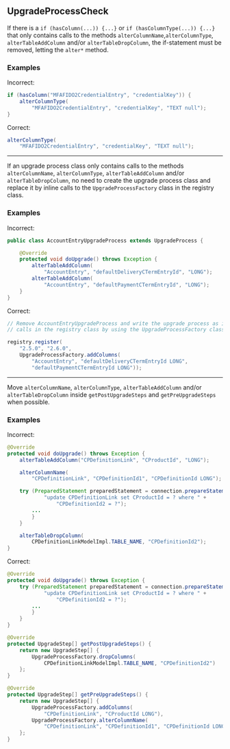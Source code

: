 ## UpgradeProcessCheck

If there is a `if (hasColumn(...)) {...}` or `if (hasColumnType(...)) {...}`
that only contains calls to the methods `alterColumnName`,`alterColumnType`,
`alterTableAddColumn` and/or `alterTableDropColumn`, the if-statement must be
removed, letting the `alter*` method.

### Examples

Incorrect:

```java
if (hasColumn("MFAFIDO2CredentialEntry", "credentialKey")) {
	alterColumnType(
		"MFAFIDO2CredentialEntry", "credentialKey", "TEXT null");
}
```

Correct:

```java
alterColumnType(
	"MFAFIDO2CredentialEntry", "credentialKey", "TEXT null");
```

---

If an upgrade process class only contains calls to the methods
`alterColumnName`, `alterColumnType`, `alterTableAddColumn` and/or
`alterTableDropColumn`, no need to create the upgrade process class and replace
it by inline calls to the `UpgradeProcessFactory` class in the registry class.

### Examples

Incorrect:

```java
public class AccountEntryUpgradeProcess extends UpgradeProcess {

	@Override
	protected void doUpgrade() throws Exception {
		alterTableAddColumn(
			"AccountEntry", "defaultDeliveryCTermEntryId", "LONG");
		alterTableAddColumn(
			"AccountEntry", "defaultPaymentCTermEntryId", "LONG");
	}
}
```

Correct:

```java
// Remove AccountEntryUpgradeProcess and write the upgrade process as inline
// calls in the registry class by using the UpgradeProcessFactory class

registry.register(
	"2.5.0", "2.6.0",
	UpgradeProcessFactory.addColumns(
		"AccountEntry", "defaultDeliveryCTermEntryId LONG",
		"defaultPaymentCTermEntryId LONG"));
```

---

Move `alterColumnName`, `alterColumnType`, `alterTableAddColumn` and/or
`alterTableDropColumn` inside `getPostUpgradeSteps` and `getPreUpgradeSteps`
when possible.

### Examples

Incorrect:

```java
@Override
protected void doUpgrade() throws Exception {
	alterTableAddColumn("CPDefinitionLink", "CProductId", "LONG");

	alterColumnName(
		"CPDefinitionLink", "CPDefinitionId1", "CPDefinitionId LONG");

	try (PreparedStatement preparedStatement = connection.prepareStatement(
			"update CPDefinitionLink set CProductId = ? where " +
				"CPDefinitionId2 = ?");
		...
		}
	}

	alterTableDropColumn(
		CPDefinitionLinkModelImpl.TABLE_NAME, "CPDefinitionId2");
}
```

Correct:

```java
@Override
protected void doUpgrade() throws Exception {
	try (PreparedStatement preparedStatement = connection.prepareStatement(
			"update CPDefinitionLink set CProductId = ? where " +
				"CPDefinitionId2 = ?");
		...
		}
	}
}

@Override
protected UpgradeStep[] getPostUpgradeSteps() {
	return new UpgradeStep[] {
		UpgradeProcessFactory.dropColumns(
			CPDefinitionLinkModelImpl.TABLE_NAME, "CPDefinitionId2")
	};
}

@Override
protected UpgradeStep[] getPreUpgradeSteps() {
	return new UpgradeStep[] {
		UpgradeProcessFactory.addColumns(
			"CPDefinitionLink", "CProductId LONG"),
		UpgradeProcessFactory.alterColumnName(
			"CPDefinitionLink", "CPDefinitionId1", "CPDefinitionId LONG")
	};
}
```